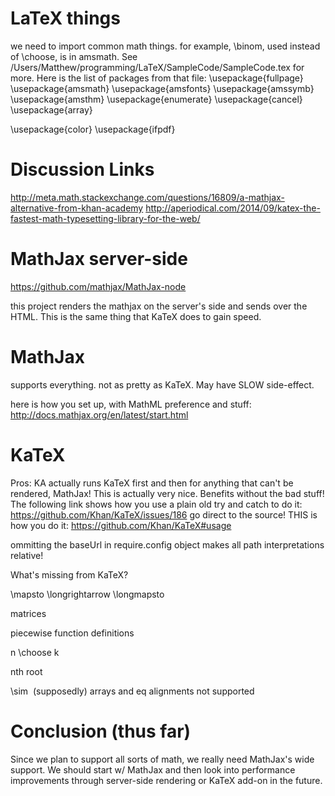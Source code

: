 LaTeX things
================
we need to import common math things.  for example, \binom, used instead of \choose, is in amsmath.  See /Users/Matthew/programming/LaTeX/SampleCode/SampleCode.tex for more.  Here is the list of packages from that file:
\usepackage{fullpage}
\usepackage{amsmath}
\usepackage{amsfonts}
\usepackage{amssymb}
\usepackage{amsthm}
\usepackage{enumerate}
\usepackage{cancel}
\usepackage{array}

\usepackage{color}
\usepackage{ifpdf}


Discussion Links
==================
http://meta.math.stackexchange.com/questions/16809/a-mathjax-alternative-from-khan-academy
http://aperiodical.com/2014/09/katex-the-fastest-math-typesetting-library-for-the-web/


MathJax server-side
========================
https://github.com/mathjax/MathJax-node

this project renders the mathjax on the server's side and sends over the HTML.  This is the same thing that KaTeX does to gain speed.




MathJax
===========
supports everything.  not as pretty as KaTeX.  May have SLOW side-effect.

here is how you set up, with MathML preference and stuff:
http://docs.mathjax.org/en/latest/start.html




KaTeX
========
Pros: KA actually runs KaTeX first and then for anything that can't be rendered, MathJax!  This is actually very nice.  Benefits without the bad stuff! The following link shows how you use a plain old try and catch to do it:
https://github.com/Khan/KaTeX/issues/186
go direct to the source!  THIS is how you do it:
https://github.com/Khan/KaTeX#usage

ommitting the baseUrl in require.config object makes all path interpretations relative!

What's missing from KaTeX?

\mapsto
\longrightarrow
\longmapsto

matrices

piecewise function definitions

n \choose k

nth root

\sim  (supposedly) arrays and eq alignments not supported






Conclusion (thus far)
========================
Since we plan to support all sorts of math, we really need MathJax's wide support.  We should start w/ MathJax and then look into performance improvements through server-side rendering or KaTeX add-on in the future.
